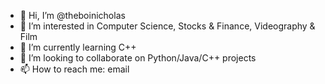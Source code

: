 - 👋 Hi, I’m @theboinicholas
- 👀 I’m interested in Computer Science, Stocks & Finance, Videography & Film
- 🌱 I’m currently learning C++
- 💞️ I’m looking to collaborate on Python/Java/C++ projects
- 📫 How to reach me: email

<!---
theboinicholas/theboinicholas is a ✨ special ✨ repository because its `README.md` (this file) appears on your GitHub profile.
You can click the Preview link to take a look at your changes.
--->
